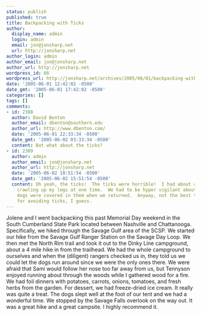 ```yaml
---
status: publish
published: true
title: Backpacking with Ticks
author:
  display_name: admin
  login: admin
  email: jon@jonsharp.net
  url: http://jonsharp.net
author_login: admin
author_email: jon@jonsharp.net
author_url: http://jonsharp.net
wordpress_id: 66
wordpress_url: http://jonsharp.net/archives/2005/06/01/backpacking-with-ticks/
date: '2005-06-01 12:42:02 -0500'
date_gmt: '2005-06-01 17:42:02 -0500'
categories: []
tags: []
comments:
- id: 2388
  author: David Benton
  author_email: dbenton@southern.edu
  author_url: http://www.dbenton.com/
  date: '2005-06-01 22:33:34 -0500'
  date_gmt: '2005-06-02 03:33:34 -0500'
  content: But what about the ticks?
- id: 2389
  author: admin
  author_email: jon@jonsharp.net
  author_url: http://jonsharp.net
  date: '2005-06-02 10:51:54 -0500'
  date_gmt: '2005-06-02 15:51:54 -0500'
  content: Oh yeah, the ticks!  The ticks were horrible!  I had about a dozen of them
    crawling up my legs at one time.  We had to be hyper vigilant about the ticks.  The
    dogs were covered in them when we returned.  Anyway, not the best time of year
    for avoiding ticks, I guess.
---
```

<p>Jolene and I went backpacking this past Memorial Day weekend in the South Cumberland State Park located between Nashville and Chattanooga.  Specifically, we hiked through the Savage Gulf area of the SCSP.  We started our hike from the Savage Gulf Ranger Station on the Savage Day Loop.  We then met the North Rim trail and took it out to the Dinky Line campground, about a 4 mile hike in from the trailhead.  We had the whole campground to ourselves and when the (diligent) rangers checked us in, they told us we could let the dogs run around since we were the only ones there.  We were afraid that Sami would follow her nose too far away from us, but Tennyson enjoyed running about through the woods while I gathered wood for a fire.  We had foil dinners with potatoes, carrots, onions, tomatoes, and fresh herbs from the garden.  For dessert, we had freeze-dried ice cream.  It really was quite a treat.  The dogs slept well at the foot of our tent and we had a wonderful time.  We stopped by the Savage Falls overlook on the way out.  It was a great hike and a great campsite.  I highly recommend it.</p>

